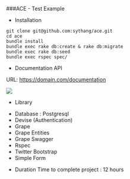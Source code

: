 ###ACE - Test Example

+ Installation

```
git clone git@github.com:sythang/ace.git
cd ace
bundle install
bundle exec rake db:create & rake db:migrate
bundle exec rake db:seed
bundle exec rspec spec/
```


+ Documentation API

URL: https://domain.com/documentation

![](https://s14.postimg.org/3ybilq54x/Screen_Shot_2016_08_31_at_12_29_23_AM.png)


+ Library
 - Database : Postgresql
 - Devise (Authentication)
 - Grape
 - Grape Entities
 - Grape Swagger
 - Rspec
 - Twitter Bootstrap
 - Simple Form

+ Duration Time to complete project : 12 hours
 
